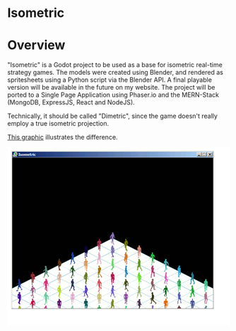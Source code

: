 # Isometric

<h1>Overview</h1>
"Isometric" is a Godot project to be used as a base for isometric real-time strategy games.
The models were created using Blender, and rendered as spritesheets using a Python script via the Blender API.
A final playable version will be available in the future on my website.
The project will be ported to a Single Page Application using Phaser.io and the MERN-Stack (MongoDB, ExpressJS, React and NodeJS).

Technically, it should be called "Dimetric", since the game doesn't really employ a true isometric projection.

<a href="https://i.stack.imgur.com/vmE2V.png">This graphic</a> illustrates the difference.

![](https://github.com/PaulBenMarsh/Isometric/blob/master/screenshots/loop.gif?raw=true)

